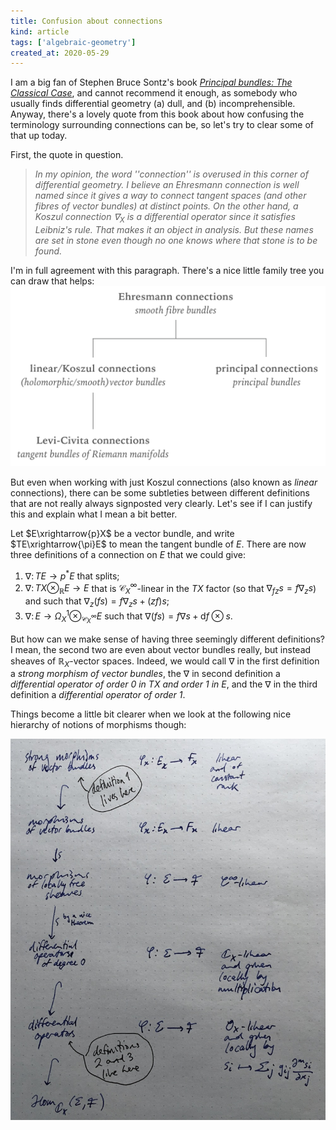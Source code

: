 ```yaml
---
title: Confusion about connections
kind: article
tags: ['algebraic-geometry']
created_at: 2020-05-29
---
```


I am a big fan of Stephen Bruce Sontz's book [_Principal bundles: The Classical Case_](https://www.springer.com/gp/book/9783319147642), and cannot recommend it enough, as somebody who usually finds differential geometry (a) dull, and (b) incomprehensible.
Anyway, there's a lovely quote from this book about how confusing the terminology surrounding connections can be, so let's try to clear some of that up today.

<!-- more -->

First, the quote in question.

> _In my opinion, the word ''connection'' is overused in this corner of differential geometry. I believe an Ehresmann connection is well named since it gives a way to connect tangent spaces (and other fibres of vector bundles) at distinct points. On the other hand, a Koszul connection $\nabla_X$ is a differential operator since it satisfies Leibniz's rule. That makes it an object in analysis. But these names are set in stone even though no one knows where that stone is to be found._

I'm in full agreement with this paragraph. There's a nice little family tree you can draw that helps:
![](/assets/post-images/2020-05-29-connection-confusion-family-tree.png)

But even when working with just Koszul connections (also known as _linear_ connections), there can be some subtleties between different definitions that are not really always signposted very clearly. Let's see if I can justify this and explain what I mean a bit better.

Let $E\xrightarrow{p}X$ be a vector bundle, and write $TE\xrightarrow{\pi}E$ to mean the tangent bundle of $E$. There are now three definitions of a connection on $E$ that we could give:

1. $\nabla\colon TE\to p^*E$ that splits;
2. $\nabla\colon TX\otimes_{\mathbb{R}}E\to E$ that is $\mathscr{C}_X^\infty$-linear in the $TX$ factor (so that $\nabla_{fz}s=f\nabla_zs$) and such that $\nabla_z(fs)=f\nabla_zs+(zf)s$;
3. $\nabla\colon E\to\Omega_X^1\otimes_{\mathscr{C}_X^\infty}E$ such that $\nabla(fs)=f\nabla s+\mathrm{d}f\otimes s$.

But how can we make sense of having three seemingly different definitions? I mean, the second two are even about vector bundles really, but instead sheaves of $\mathbb{R}_X$-vector spaces. Indeed, we would call $\nabla$ in the first definition a _strong morphism of vector bundles_, the $\nabla$ in second definition a _differential operator of order $0$ in $TX$ and order $1$ in $E$_, and the $\nabla$ in the third definition a _differential operator of order $1$_.

Things become a little bit clearer when we look at the following nice hierarchy of notions of morphisms though:

![](/assets/post-images/2020-05-29-connection-confusion-hierarchy.jpg)